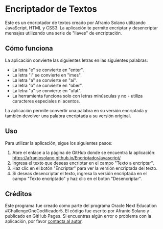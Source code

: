 # Encriptador de Textos
Este es un encriptador de textos creado por Afranio Solano utilizando JavaScript, HTML y CSS3. La aplicación te permite encriptar y desencriptar mensajes utilizando una serie de "llaves" de encriptación.

## Cómo funciona
La aplicación convierte las siguientes letras en las siguientes palabras:

- La letra "e" se convierte en "enter".
- La letra "i" se convierte en "imes".
- La letra "a" se convierte en "ai".
- La letra "o" se convierte en "ober".
- La letra "u" se convierte en "ufat".
- La herramienta funciona solo con letras minúsculas y no - utiliza caracteres especiales ni acentos.

La aplicación permite convertir una palabra en su versión encriptada y también devolver una palabra encriptada a su versión original.

## Uso
Para utilizar la aplicación, sigue los siguientes pasos:

1. Abre el enlace a la página de GitHub donde se encuentra la aplicación: https://afraniosolano.github.io/EncriptadorJavascript/
2. Ingresa el texto que deseas encriptar en el campo "Texto a encriptar".
3. Haz clic en el botón "Encriptar" para ver la versión encriptada del texto.
4. Si deseas desencriptar el texto, ingresa la versión encriptada en el campo "Texto encriptado" y haz clic en el botón "Desencriptar".

## Créditos
Este programa fue creado como parte del programa Oracle Next Education #ChallengeOneCodificador5.
El código fue escrito por Afranio Solano y publicado en GitHub Pages. Si encuentras algún error o problema con la aplicación, por favor [contacta al autor](https://github.com/afraniosolano).
